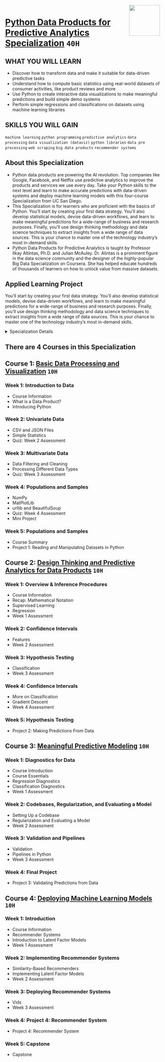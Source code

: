 <img align="right" width="100" height="100" src="https://github.com/cs-MohamedAyman/Coursera-Specializations/blob/master/organizations-logos/university%20of%20california%2C%20san%20diego.jpg">

# [Python Data Products for Predictive Analytics Specialization](https://www.coursera.org/specializations/python-data-products-for-predictive-analytics) `40H`

## WHAT YOU WILL LEARN
- Discover how to transform data and make it suitable for data-driven predictive tasks
- Understand how to compute basic statistics using real-world datasets of consumer activities, like product reviews and more
- Use Python to create interactive data visualizations to make meaningful predictions and build simple demo systems
- Perform simple regressions and classifications on datasets using machine learning libraries

## SKILLS YOU WILL GAIN
`machine learning` `python programming` `predictive analytics` `data processing` `data visualization (dataviz)` `python libraries` `data pre processing` `web scraping` `big data products` `recommender systems`

## About this Specialization
- Python data products are powering the AI revolution. Top companies like Google, Facebook, and Netflix use predictive analytics to improve the products and services we use every day. Take your Python skills to the next level and learn to make accurate predictions with data-driven systems and deploy machine learning models with this four-course Specialization from UC San Diego.
- This Specialization is for learners who are proficient with the basics of Python. You’ll start by creating your first data strategy. You’ll also develop statistical models, devise data-driven workflows, and learn to make meaningful predictions for a wide-range of business and research purposes. Finally, you’ll use design thinking methodology and data science techniques to extract insights from a wide range of data sources. This is your chance to master one of the technology industry’s most in-demand skills.
- Python Data Products for Predictive Analytics is taught by Professor Ilkay Altintas, Ph.D. and Julian McAuley. Dr. Alintas is a prominent figure in the data science community and the designer of the highly-popular Big Data Specialization on Coursera. She has helped educate hundreds of thousands of learners on how to unlock value from massive datasets.

## Applied Learning Project
You’ll start by creating your first data strategy. You’ll also develop statistical models, devise data-driven workflows, and learn to make meaningful predictions for a wide-range of business and research purposes. Finally, you’ll use design thinking methodology and data science techniques to extract insights from a wide range of data sources. This is your chance to master one of the technology industry’s most in-demand skills.

<details>
	<summary>Specialization Details</summary>

- This first course in the four-course specialization Python Data Products for Predictive Analytics, introducing the basics of reading and manipulating datasets in Python. In this course, you will learn what a data product is and go through several Python libraries to perform data retrieval, processing, and visualization.

- This course will introduce you to the field of data science and prepare you for the next three courses in the Specialization: Design Thinking and Predictive Analytics for Data Products, Meaningful Predictive Modeling, and Deploying Machine Learning Models. At each step in the specialization, you will gain hands-on experience in data manipulation and building your skills, eventually culminating in a capstone project encompassing all the concepts taught in the specialization.

- This second course in the four-course specialization Python Data Products for Predictive Analytics, building on the data processing covered in Course 1 and introducing the basics of designing predictive models in Python. In this course, you will understand the fundamental concepts of statistical learning and learn various methods of building predictive models. At each step in the specialization, you will gain hands-on experience in data manipulation and building your skills, eventually culminating in a capstone project encompassing all the concepts taught in the specialization.

- This third course will help us to evaluate and compare the models we have developed in previous courses. So far we have developed techniques for regression and classification, but how low should the error of a classifier be (for example) before we decide that the classifier is "good enough"? Or how do we decide which of two regression algorithms is better?

- By the end of this course you will be familiar with diagnostic techniques that allow you to evaluate and compare classifiers, as well as performance measures that can be used in different regression and classification scenarios. We will also study the training/validation/test pipeline, which can be used to ensure that the models you develop will generalize well to new (or "unseen") data.

- This forth course we will learn about Recommender Systems (which we will study for the Capstone project), and also look at deployment issues for data products. By the end of this course, you should be able to implement a working recommender system (e.g. to predict ratings, or generate lists of related products), and you should understand the tools and techniques required to deploy such a working system on real-world, large-scale datasets.

- This course is the final course in the Python Data Products for Predictive Analytics Specialization, building on the previous three courses (Basic Data Processing and Visualization, Design Thinking and Predictive Analytics for Data Products, and Meaningful Predictive Modeling). At each step in the specialization, you will gain hands-on experience in data manipulation and building your skills, eventually culminating in a capstone project encompassing all the concepts taught in the specialization.

</details>

## There are 4 Courses in this Specialization

## Course 1: [Basic Data Processing and Visualization](https://www.coursera.org/learn/basic-data-processing-visualization-python) `10H`

### Week 1: Introduction to Data
- Course Information
- What is a Data Product?
- Introducing Python

### Week 2: Univariate Data
- CSV and JSON Files
- Simple Statistics
- Quiz: Week 2 Assessment

### Week 3: Multivariate Data
- Data Filtering and Cleaning
- Processing Different Data Types
- Quiz: Week 3 Assessment

### Week 4: Populations and Samples
- NumPy
- MatPlotLib
- urllib and BeautifulSoup
- Quiz: Week 4 Assessment
- Mini Project

### Week 5: Populations and Samples
- Course Summary
- Project 1: Reading and Manipulating Datasets in Python

## Course 2: [Design Thinking and Predictive Analytics for Data Products](https://www.coursera.org/learn/design-thinking-predictive-analytics-data-products) `10H`

### Week 1: Overview & Inference Procedures
- Course Information
- Recap: Mathematical Notation
- Supervised Learning
- Regression
- Week 1 Assessment

### Week 2: Confidence Intervals
- Features
- Week 2 Assessment

### Week 3: Hypothesis Testing
- Classification
- Week 3 Assessment

### Week 4: Confidence Intervals
- More on Classification
- Gradient Descent
- Week 4 Assessment

### Week 5: Hypothesis Testing
- Project 2: Making Predictions From Data

## Course 3: [Meaningful Predictive Modeling](https://www.coursera.org/learn/meaningful-predictive-modeling) `10H`

### Week 1: Diagnostics for Data
- Course Introduction
- Course Essentials
- Regression Diagnostics
- Classification Diagnostics
- Week 1 Assessment

### Week 2: Codebases, Regularization, and Evaluating a Model
- Setting Up a Codebase
- Regularization and Evaluating a Model
- Week 2 Assessment

### Week 3: Validation and Pipelines
- Validation
- Pipelines in Python
- Week 3 Assessment

### Week 4: Final Project
- Project 3: Validating Predictions from Data

## Course 4: [Deploying Machine Learning Models](https://www.coursera.org/learn/deploying-machine-learning-models) `10H`

### Week 1: Introduction
- Course Information
- Recommender Systems
- Introduction to Latent Factor Models
- Week 1 Assessment

### Week 2: Implementing Recommender Systems
- Similarity-Based Recommenders
- Implementing Latent Factor Models
- Week 2 Assessment

### Week 3: Deploying Recommender Systems
- Vids
- Week 3 Assessment

### Week 4: Project 4: Recommender System
- Project 4: Recommender System

### Week 5: Capstone
- Capstone
